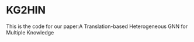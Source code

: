 # KG2HIN
This is the code for our paper:A Translation-based Heterogeneous GNN for Multiple Knowledge
